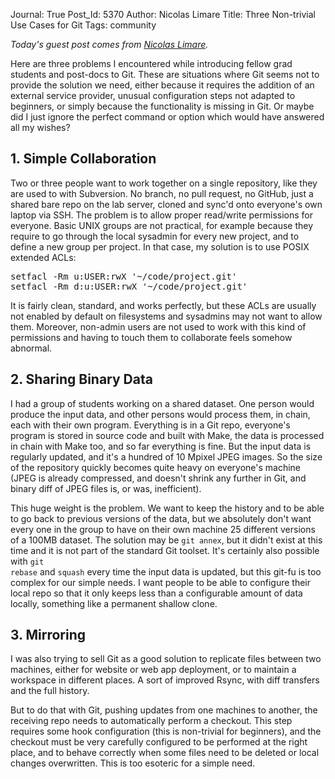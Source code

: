 Journal: True
Post_Id: 5370
Author: Nicolas Limare
Title: Three Non-trivial Use Cases for Git
Tags: community


<p><em>Today's guest post comes from <a href="http://limare.perso.math.cnrs.fr/">Nicolas Limare</a>.</em></p>

<p>Here are three problems I encountered while introducing fellow grad
students and post-docs to Git. These are situations where Git seems
not to provide the solution we need, either because it requires the
addition of an external service provider, unusual configuration
steps not adapted to beginners, or simply because the functionality
is missing in Git. Or maybe did I just ignore the perfect command or
option which would have answered all my wishes?</p>

<h2 id="simplecollaboration">1. Simple Collaboration</h2>

<p>Two or three people want to work together on a single repository, like
they are used to with Subversion. No branch, no pull request, no GitHub,
just a shared bare repo on the lab server, cloned and sync'd
onto everyone's own laptop via SSH. The problem is to allow proper
read/write permissions for everyone. Basic UNIX groups are not
practical, for example because they require to go through the local
sysadmin for every new project, and to define a new group per project.
In that case, my solution is to use POSIX extended ACLs:</p>

<pre>setfacl -Rm u:USER:rwX &#39;~/code/project.git&#39;
setfacl -Rm d:u:USER:rwX &#39;~/code/project.git&#39;
</pre>

<p>It is fairly clean, standard, and works perfectly, but these ACLs are
usually not enabled by default on filesystems and sysadmins may not
want to allow them. Moreover, non-admin users are not used to work
with this kind of permissions and having to touch them to collaborate
feels somehow abnormal.</p>

<h2 id="sharingbinarydata">2. Sharing Binary Data</h2>

<p>I had a group of students working on a shared dataset. One person
would produce the input data, and other persons would process them, in
chain, each with their own program. Everything is in a Git repo,
everyone's program is stored in source code and built with Make,
the data is processed in chain with Make too, and so far
everything is fine. But the input data is regularly updated, and it's
a hundred of 10 Mpixel JPEG images. So the size of the repository
quickly becomes quite heavy on everyone's machine (JPEG is already
compressed, and doesn't shrink any further in Git, and binary diff
of JPEG files is, or was, inefficient).</p>

<p>This huge weight is the problem. We want to keep the history and to be
able to go back to previous versions of the data, but we absolutely
don't want every one in the group to have on their own machine 25
different versions of a 100MB dataset. The solution may be
<code>git annex</code>, but it didn't exist at this time and it is not part of
the standard Git toolset. It's certainly also possible with <code>git
rebase</code> and <code>squash</code> every time the input data is updated, but this
git-fu is too complex for our simple needs. I want people to be
able to configure their local repo so that it only keeps less than a
configurable amount of data locally, something like a permanent
shallow clone.</p>

<h2 id="mirroring">3. Mirroring</h2>

<p>I was also trying to sell Git as a good solution to replicate files
between two machines, either for website or web app deployment, or to
maintain a workspace in different places. A sort of improved Rsync,
with diff transfers and the full history.</p>

<p>But to do that with Git, pushing updates from one machines to
another, the receiving repo needs to automatically perform a
checkout. This step requires some hook configuration (this is
non-trivial for beginners), and the checkout must be very carefully
configured to be performed at the right place, and to behave correctly
when some files need to be deleted or local changes overwritten. This
is too esoteric for a simple need.</p>

